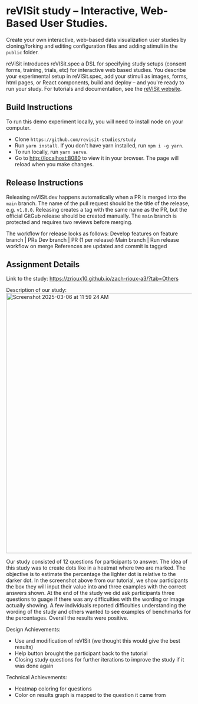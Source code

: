 # reVISit study – Interactive, Web-Based User Studies.  

Create your own interactive, web-based data visualization user studies by cloning/forking and editing configuration files and adding stimuli in the `public` folder. 

reVISit introduces reVISit.spec a DSL for specifying study setups (consent forms, training, trials, etc) for interactive web based studies. You describe your experimental setup in reVISit.spec, add your stimuli as images, forms, html pages, or React components, build and deploy – and you're ready to run your study. For tutorials and documentation, see the [reVISit website](https://revisit.dev). 

## Build Instructions

To run this demo experiment locally, you will need to install node on your computer. 

* Clone `https://github.com/revisit-studies/study`
* Run `yarn install`. If you don't have yarn installed, run `npm i -g yarn`. 
* To run locally, run `yarn serve`.
* Go to [http://localhost:8080](http://localhost:8080) to view it in your browser. The page will reload when you make changes. 

## Release Instructions

Releasing reVISit.dev happens automatically when a PR is merged into the `main` branch. The name of the pull request should be the title of the release, e.g. `v1.0.0`. Releasing creates a tag with the same name as the PR, but the official GitGub release should be created manually. The `main` branch is protected and requires two reviews before merging.

The workflow for release looks as follows:
Develop features on feature branch
| PRs
Dev branch
| PR (1 per release)
Main branch
| Run release workflow on merge
References are updated and commit is tagged

## Assignment Details

Link to the study: https://zrioux10.github.io/zach-rioux-a3/?tab=Others 

Description of our study:
<img width="706" alt="Screenshot 2025-03-06 at 11 59 24 AM" src="https://github.com/user-attachments/assets/98448734-5802-4891-9210-106c096894f4" />

Our study consisted of 12 questions for participants to answer. The idea of this study was to create dots like in a heatmat where two are marked. The objective is to estimate the percentage the lighter dot is relative to the darker dot. In the screenshot above from our tutorial, we show participants the box they will input their value into and three examples with the correct answers shown. At the end of the study we did ask participants three questions to guage if there was any difficulties with the wording or image actually showing. A few individuals reported difficulties understanding the wording of the study and others wanted to see examples of benchmarks for the percentages. Overall the results were positive.

Design Achievements:
- Use and modification of reVISit (we thought this would give the best results)
- Help button brought the participant back to the tutorial
- Closing study questions for further iterations to improve the study if it was done again

Technical Achievements:
- Heatmap coloring for questions
- Color on results graph is mapped to the question it came from
